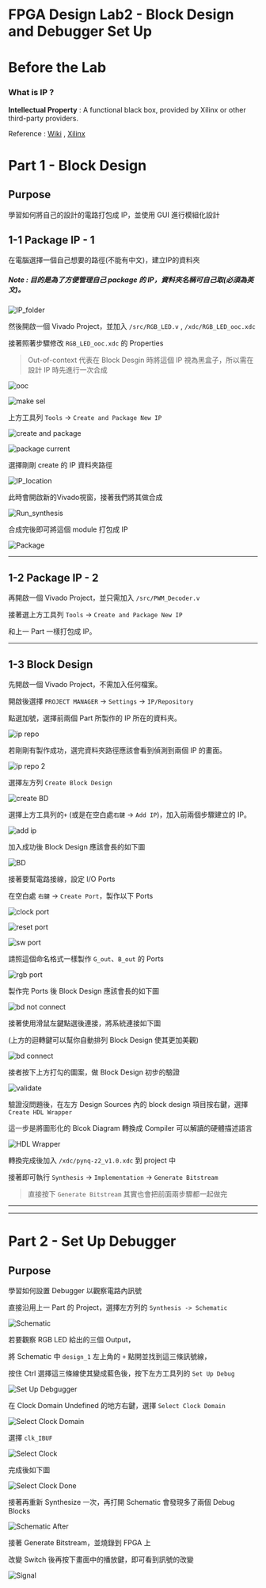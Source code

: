 FPGA Design Lab2 - Block Design and Debugger Set Up
===================

# Before the Lab

### What is IP ?

**Intellectual Property** : A functional black box, provided by Xilinx or other third-party providers.

Reference : [Wiki](https://zh.wikipedia.org/wiki/%E5%8D%8A%E5%AF%BC%E4%BD%93IP%E6%A0%B8) ,  [Xilinx](https://www.xilinx.com/products/intellectual-property.html)

# Part 1 - Block Design

## Purpose

學習如何將自己的設計的電路打包成 IP，並使用 GUI 進行模組化設計

## 1-1 Package IP - 1

在電腦選擇一個自己想要的路徑(不能有中文)，建立IP的資料夾

##### Note : 目的是為了方便管理自己 package 的 IP，資料夾名稱可自己取(必須為英文)。

![IP_folder](images/IP_folder.png)

然後開啟一個 Vivado Project，並加入 `/src/RGB_LED.v` , `/xdc/RGB_LED_ooc.xdc`

接著照著步驟修改 `RGB_LED_ooc.xdc` 的 Properties

> Out-of-context 代表在 Block Desgin 時將這個 IP 視為黑盒子，所以需在設計 IP 時先進行一次合成

![ooc](images/properties.jpg)

![make sel](images/make_selection.jpg)


上方工具列 `Tools` -> `Create and Package New IP`

![create and package](images/tool.jpg)

![package current](images/package_current.jpg)

選擇剛剛 create 的 IP 資料夾路徑

![IP_location](images/IP_location.jpg)

此時會開啟新的Vivado視窗，接著我們將其做合成

![Run_synthesis](images/Run_synthesis.jpg)

合成完後即可將這個 module 打包成 IP

![Package](images/package.jpg)

------

## 1-2 Package IP - 2

再開啟一個 Vivado Project，並只需加入 `/src/PWM_Decoder.v`

接著選上方工具列 `Tools` -> `Create and Package New IP`

和上一 Part 一樣打包成 IP。

-------

## 1-3 Block Design

先開啟一個 Vivado Project，不需加入任何檔案。

開啟後選擇 `PROJECT MANAGER` -> `Settings` -> `IP/Repository`

點選加號，選擇前兩個 Part 所製作的 IP 所在的資料夾。

![ip repo](images/ip_repo.jpg)

若剛剛有製作成功，選完資料夾路徑應該會看到偵測到兩個 IP 的畫面。

![ip repo 2](images/ip_repo2.jpg)

選擇左方列 `Create Block Design`

![create BD](images/create_BD.jpg)

選擇上方工具列的`+` (或是在空白處`右鍵` -> `Add IP`)，加入前兩個步驟建立的 IP。

![add ip](images/add_ip.jpg)

加入成功後 Block Design 應該會長的如下圖

![BD](images/BD_init.jpg)

接著要幫電路接線，設定 I/O Ports

在空白處 `右鍵` -> `Create Port`，製作以下 Ports

![clock port](images/clock_port.jpg)

![reset port](images/reset_port.jpg)

![sw port](images/sw_port.jpg)

請照這個命名格式一樣製作 `G_out`、`B_out` 的 Ports

![rgb port](images/rgb_port.jpg)

製作完 Ports 後 Block Design 應該會長的如下圖

![bd not connect](images/BD_not_connect.jpg)

接著使用滑鼠左鍵點選後連接，將系統連接如下圖

(上方的迴轉鍵可以幫你自動排列 Block Design 使其更加美觀)

![bd connect](images/BD_connect.jpg)

接者按下上方打勾的圖案，做 Block Design 初步的驗證

![validate](images/validate_design.jpg)

驗證沒問題後，在左方 Design Sources 內的 block design 項目按右鍵，選擇 `Create HDL Wrapper`

這一步是將圖形化的 Blcok Diagram 轉換成 Compiler 可以解讀的硬體描述語言

![HDL Wrapper](images/create_hdl.jpg)

轉換完成後加入 `/xdc/pynq-z2_v1.0.xdc` 到 project 中

接著即可執行 `Synthesis` -> `Implementation` -> `Generate Bitstream`

> 直接按下 `Generate Bitstream` 其實也會把前面兩步驟都一起做完

------
------

# Part 2 - Set Up Debugger

## Purpose

學習如何設置 Debugger 以觀察電路內訊號

直接沿用上一 Part 的 Project，選擇左方列的 `Synthesis -> Schematic`

![Schematic](images/schematic.jpg)

若要觀察 RGB LED 給出的三個 Output，

將 Schematic 中 `design_1` 左上角的 `+` 點開並找到這三條訊號線，

按住 Ctrl 選擇這三條線使其變成藍色後，按下左方工具列的 `Set Up Debug`

![Set Up Debgugger](images/set_up_debugger.jpg)

在 Clock Domain Undefined 的地方右鍵，選擇 `Select Clock Domain`

![Select Clock Domain](images/sel_clk_domain.jpg)

選擇 `clk_IBUF`

![Select Clock](images/sel_clk.jpg)

完成後如下圖

![Select Clock Done](images/sel_clk_done.jpg)

接著再重新 Synthesize 一次，再打開 Schematic 會發現多了兩個 Debug Blocks

![Schematic After](images/schematic_after.jpg)

接著 Generate Bitstream，並燒錄到 FPGA 上

改變 Switch 後再按下畫面中的播放鍵，即可看到訊號的改變

![Signal](images/signal.jpg)
